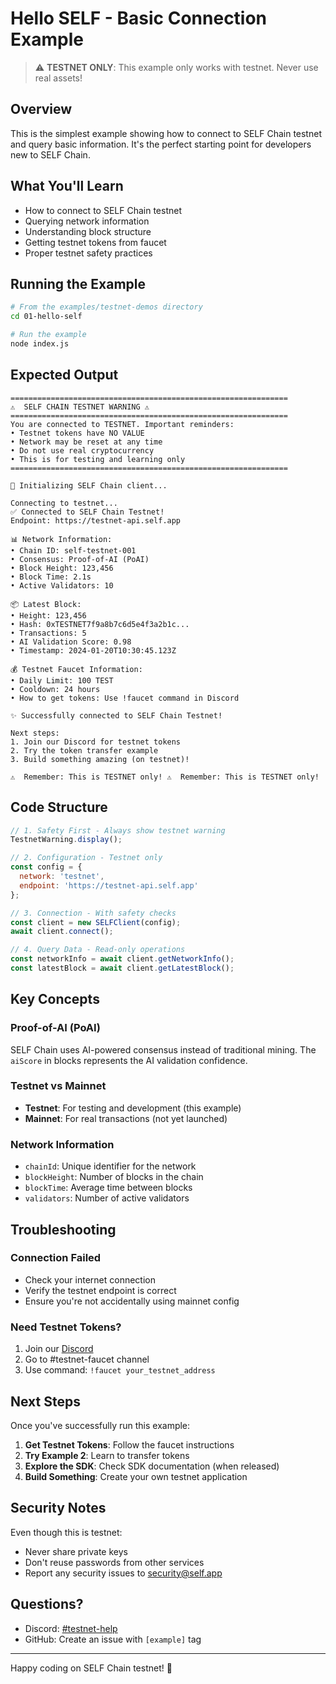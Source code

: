# Hello SELF - Basic Connection Example

> ⚠️ **TESTNET ONLY**: This example only works with testnet. Never use real assets!

## Overview

This is the simplest example showing how to connect to SELF Chain testnet and query basic information. It's the perfect starting point for developers new to SELF Chain.

## What You'll Learn

- How to connect to SELF Chain testnet
- Querying network information
- Understanding block structure
- Getting testnet tokens from faucet
- Proper testnet safety practices

## Running the Example

```bash
# From the examples/testnet-demos directory
cd 01-hello-self

# Run the example
node index.js
```

## Expected Output

```
==============================================================
⚠️  SELF CHAIN TESTNET WARNING ⚠️
==============================================================
You are connected to TESTNET. Important reminders:
• Testnet tokens have NO VALUE
• Network may be reset at any time
• Do not use real cryptocurrency
• This is for testing and learning only
==============================================================

🚀 Initializing SELF Chain client...

Connecting to testnet...
✅ Connected to SELF Chain Testnet!
Endpoint: https://testnet-api.self.app

📊 Network Information:
• Chain ID: self-testnet-001
• Consensus: Proof-of-AI (PoAI)
• Block Height: 123,456
• Block Time: 2.1s
• Active Validators: 10

📦 Latest Block:
• Height: 123,456
• Hash: 0xTESTNET7f9a8b7c6d5e4f3a2b1c...
• Transactions: 5
• AI Validation Score: 0.98
• Timestamp: 2024-01-20T10:30:45.123Z

💰 Testnet Faucet Information:
• Daily Limit: 100 TEST
• Cooldown: 24 hours
• How to get tokens: Use !faucet command in Discord

✨ Successfully connected to SELF Chain Testnet!

Next steps:
1. Join our Discord for testnet tokens
2. Try the token transfer example
3. Build something amazing (on testnet)!

⚠️  Remember: This is TESTNET only! ⚠️  Remember: This is TESTNET only!
```

## Code Structure

```javascript
// 1. Safety First - Always show testnet warning
TestnetWarning.display();

// 2. Configuration - Testnet only
const config = {
  network: 'testnet',
  endpoint: 'https://testnet-api.self.app'
};

// 3. Connection - With safety checks
const client = new SELFClient(config);
await client.connect();

// 4. Query Data - Read-only operations
const networkInfo = await client.getNetworkInfo();
const latestBlock = await client.getLatestBlock();
```

## Key Concepts

### Proof-of-AI (PoAI)
SELF Chain uses AI-powered consensus instead of traditional mining. The `aiScore` in blocks represents the AI validation confidence.

### Testnet vs Mainnet
- **Testnet**: For testing and development (this example)
- **Mainnet**: For real transactions (not yet launched)

### Network Information
- `chainId`: Unique identifier for the network
- `blockHeight`: Number of blocks in the chain
- `blockTime`: Average time between blocks
- `validators`: Number of active validators

## Troubleshooting

### Connection Failed
- Check your internet connection
- Verify the testnet endpoint is correct
- Ensure you're not accidentally using mainnet config

### Need Testnet Tokens?
1. Join our [Discord](https://discord.gg/selfcommunity)
2. Go to #testnet-faucet channel
3. Use command: `!faucet your_testnet_address`

## Next Steps

Once you've successfully run this example:

1. **Get Testnet Tokens**: Follow the faucet instructions
2. **Try Example 2**: Learn to transfer tokens
3. **Explore the SDK**: Check SDK documentation (when released)
4. **Build Something**: Create your own testnet application

## Security Notes

Even though this is testnet:
- Never share private keys
- Don't reuse passwords from other services
- Report any security issues to security@self.app

## Questions?

- Discord: [#testnet-help](https://discord.gg/selfcommunity)
- GitHub: Create an issue with `[example]` tag

---

Happy coding on SELF Chain testnet! 🚀